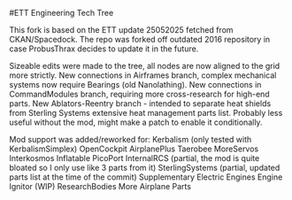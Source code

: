 #ETT
Engineering Tech Tree

This fork is based on the ETT update 25052025 fetched from CKAN/Spacedock. The repo was forked off outdated 2016 repository in case ProbusThrax decides to update it in the future.


Sizeable edits were made to the tree, all nodes are now aligned to the grid more strictly.
New connections in Airframes branch, complex mechanical systems now require Bearings (old Nanolathing).
New connections in CommandModules branch, requiring more cross-research for high-end parts.
New Ablators-Reentry branch - intended to separate heat shields from Sterling Systems extensive heat management parts list. Probably less useful without the mod, might make a patch to enable it conditionally.


Mod support was added/reworked for:
Kerbalism (only tested with KerbalismSimplex)
OpenCockpit
AirplanePlus
Taerobee
MoreServos
Interkosmos
Inflatable PicoPort
InternalRCS (partial, the mod is quite bloated so I only use like 3 parts from it)
SterlingSystems (partial, updated parts list at the time of the commit)
Supplementary Electric Engines
Engine Ignitor (WIP)
ResearchBodies
More Airplane Parts